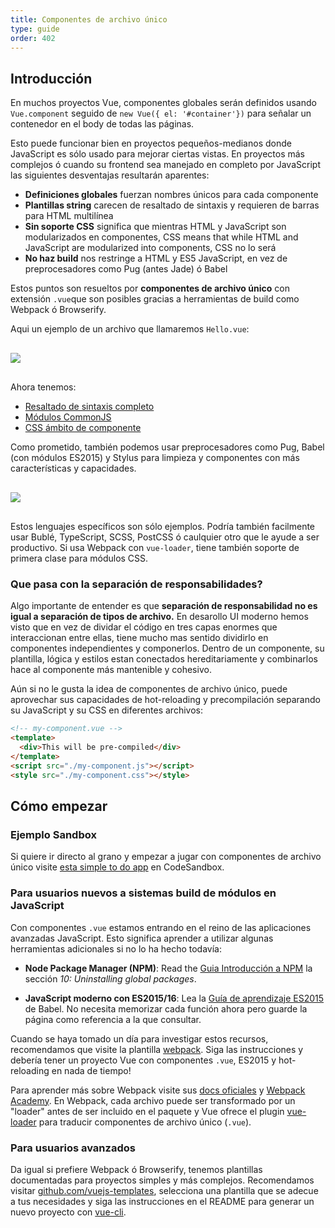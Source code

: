 ```yaml
---
title: Componentes de archivo único
type: guide
order: 402
---
```


## Introducción

En muchos proyectos Vue, componentes globales serán definidos usando `Vue.component` seguido de `new Vue({ el: '#container'})` para señalar un contenedor en el body de todas las páginas.

Esto puede funcionar bien en proyectos pequeños-medianos donde JavaScript es sólo usado para mejorar ciertas vistas. En proyectos más complejos ó cuando su frontend sea manejado en completo por JavaScript las siguientes desventajas resultarán aparentes:

- **Definiciones globales** fuerzan nombres únicos para cada componente
- **Plantillas string** carecen de resaltado de sintaxis y requieren de barras para HTML multilínea
- **Sin soporte CSS** significa que mientras HTML y JavaScript son modularizados en componentes, CSS means that while HTML and JavaScript are modularized into components, CSS no lo será
- **No haz build** nos restringe a HTML y ES5 JavaScript, en vez de preprocesadores como Pug (antes Jade) ó Babel

Estos puntos son resueltos por **componentes de archivo único** con extensión `.vue`que son posibles gracias a herramientas de build como Webpack ó Browserify.

Aqui un ejemplo de un archivo que llamaremos `Hello.vue`:

<img src="/images/vue-component.png" style="display: block; margin: 30px auto;">

Ahora tenemos:

- [Resaltado de sintaxis completo](https://github.com/vuejs/awesome-vue#source-code-editing)
- [Módulos CommonJS](https://webpack.js.org/concepts/modules/#what-is-a-webpack-module)
- [CSS ámbito de componente](https://vue-loader.vuejs.org/en/features/scoped-css.html)

Como prometido, también podemos usar preprocesadores como Pug, Babel (con módulos ES2015) y Stylus para limpieza y componentes con más características y capacidades.

<img src="/images/vue-component-with-preprocessors.png" style="display: block; margin: 30px auto;">

Estos lenguajes específicos son sólo ejemplos. Podría también facilmente usar Bublé, TypeScript, SCSS, PostCSS ó caulquier otro que le ayude a ser productivo. Si usa Webpack con `vue-loader`, tiene también soporte de primera clase para módulos CSS.

### Que pasa con la separación de responsabilidades?

Algo importante de entender es que **separación de responsabilidad no es igual a separación de tipos de archivo.** En desarollo UI moderno hemos visto que en vez de dividar el código en tres capas enormes que interaccionan entre ellas, tiene mucho mas sentido dividirlo en componentes independientes y componerlos. Dentro de un componente, su plantilla, lógica y estilos estan conectados hereditariamente y combinarlos hace al componente más mantenible y cohesivo.

Aún si no le gusta la idea de componentes de archivo único, puede aprovechar sus capacidades de hot-reloading y precompilación separando su JavaScript y su CSS en diferentes archivos:

``` html
<!-- my-component.vue -->
<template>
  <div>This will be pre-compiled</div>
</template>
<script src="./my-component.js"></script>
<style src="./my-component.css"></style>
```

## Cómo empezar

### Ejemplo Sandbox

Si quiere ir directo al grano y empezar a jugar con componentes de archivo único visite [esta simple to do app](https://codesandbox.io/s/o29j95wx9) en CodeSandbox.

### Para usuarios nuevos a sistemas build de módulos en JavaScript

Con componentes `.vue` estamos entrando en el reino de las aplicaciones avanzadas JavaScript. Esto significa aprender a utilizar algunas herramientas adicionales si no lo ha hecho todavía:

- **Node Package Manager (NPM)**: Read the [Guia Introducción a NPM](https://docs.npmjs.com/getting-started/what-is-npm) la sección  _10: Uninstalling global packages_.

- **JavaScript moderno con ES2015/16**: Lea la [Guía de aprendizaje ES2015](https://babeljs.io/docs/learn-es2015/) de Babel. No necesita memorizar cada función ahora pero guarde la página como referencia a la que consultar.

Cuando se haya tomado un día para investigar estos recursos, recomendamos que visite la plantilla [webpack](https://vuejs-templates.github.io/webpack). Siga las instrucciones y debería tener un proyecto Vue con componentes `.vue`, ES2015 y hot-reloading en nada de tiempo!

Para aprender más sobre Webpack visite sus [docs oficiales](https://webpack.js.org/configuration/) y [Webpack Academy](https://webpack.academy/p/the-core-concepts). En Webpack, cada archivo puede ser transformado por un "loader" antes de ser incluido en el paquete y Vue ofrece el plugin [vue-loader](https://vue-loader.vuejs.org) para traducir componentes de archivo único (`.vue`).

### Para usuarios avanzados

Da igual si prefiere Webpack ó Browserify, tenemos plantillas documentadas para proyectos simples y más complejos. Recomendamos visitar [github.com/vuejs-templates](https://github.com/vuejs-templates), selecciona una plantilla que se adecue a tus necesidades y siga las instrucciones en el README para generar un nuevo proyecto con [vue-cli](https://github.com/vuejs/vue-cli).
